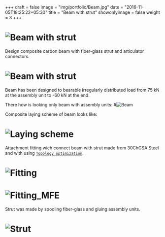 +++
draft = false
image = "img/portfolio/Beam.jpg"
date = "2016-11-05T18:25:22+05:30"
title = "Beam with strut"
showonlyimage = false
weight = 3
+++


# ![Beam with strut][1]
Design composite carbon beam with fiber-glass strut and articulator connectors.
# ![Beam with strut][2]
Beam has been designed to bearable irregularly distributed load from
75 kN at the assembly unit to -60 kN at the end.

There how is looking only beam with assembly units:
#![Beam][3]

Composite laying scheme of beam looks like:
# ![Laying scheme][4]

Attachment fitting wich connect beam with strut made from 30ChGSA Steel and with using [`Topology optimization`](https://en.wikipedia.org/wiki/Topology_optimization).
# ![Fitting][5]
# ![Fitting_MFE][51]

Strut was made by spooling fiber-glass and gluing assembly units.
# ![Strut][6]


[1]: /img/portfolio/beam_with_strut/1.jpg "Beam with strut isometry"
[2]: /img/portfolio/beam_with_strut/2.jpg "Beam with strut"
[3]: /img/portfolio/beam_with_strut/3.jpg "Beam with assembly units"
[4]: /img/portfolio/beam_with_strut/4.jpg "Laying scheme"
[5]: /img/portfolio/beam_with_strut/5.jpg "Fitting"
[51]: /img/portfolio/beam_with_strut/5_1.jpg "Fitting_MFE"
[6]: /img/portfolio/beam_with_strut/6.jpg "Strut"
